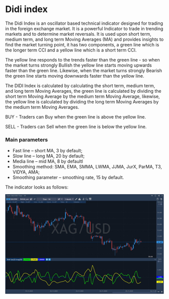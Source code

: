 # Didi index

The Didi Index is an oscillator based technical indicator designed for trading in the foreign exchange market. It is a powerful Indicator to trade in trending markets and to determine market reversals. It is used upon short term, medium term, and long term Moving Averages \(MA\) and provides insights to find the market turning point, it has two components, a green line which is the longer term CCI and a yellow line which is a short term CCI.

The yellow line responds to the trends faster than the green line - so when the market turns strongly Bullish the yellow line starts moving upwards faster than the green line. Likewise, when the market turns strongly Bearish the green line starts moving downwards faster than the yellow line.

The DIDI Index is calculated by calculating the short term, medium term, and long term Moving Averages, the green line is calculated by dividing the short term Moving Average by the medium term Moving Average, likewise, the yellow line is calculated by dividing the long term Moving Averages by the medium term Moving Averages.

BUY - Traders can Buy when the green line is above the yellow line.

SELL - Traders can Sell when the green line is below the yellow line.

### Main parameters

* Fast line – short MA, 3 by default;
* Slow line – long MA, 20 by default;
* Media line – mid MA, 8 by defaultl
* Smoothing method: SMA, EMA, SMMA, LWMA, JJMA, JurX, ParMA, T3, VIDYA, AMA;
* Smoothing parameter – smoothing rate, 15 by default.

The indicator looks as follows:

![](../../../../.gitbook/assets/screenshot_2%20%2830%29.jpg)



